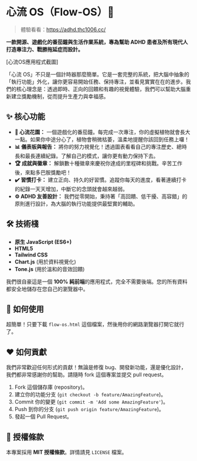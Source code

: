 # 心流 OS（Flow-OS）🌊

> 體驗看看：https://adhd.thc1006.cc/

**一款開源、遊戲化的番茄鐘與生活作業系統，專為幫助 ADHD 患者及所有現代人打造專注力、戰勝拖延症而設計。**

[心流OS應用程式截圖]

「心流 OS」不只是一個計時器那麼簡單。它是一套完整的系統，把大腦中抽象的「執行功能」外化，讓你更容易開始任務、保持專注，並看見實實在在的進步。我們的核心理念是：透過即時、正向的回饋和有趣的視覺體驗，我們可以幫助大腦重新建立獎勵機制，從而提升生產力與幸福感。

## ✨ 核心功能

* **🍅 心流花園：** 一個遊戲化的番茄鐘。每完成一次專注，你的虛擬植物就會長大一點。如果你中途分心了，植物會稍微枯萎，溫柔地提醒你該回到任務上囉！
* **📊 儀表板與報告：** 將你的努力視覺化！透過圖表看看自己的專注歷史、總時長和最長連續紀錄。了解自己的模式，讓你更有動力保持下去。
* **🏆 成就與徽章：** 解鎖數十種徽章來慶祝你達成的里程碑和挑戰。辛苦工作後，來點多巴胺獎勵吧！
* **✔️ 習慣打卡：** 建立正向、持久的好習慣。追蹤你每天的進度，看著連續打卡的紀錄一天天增加，中斷它的念頭就會越來越弱。
* **⚙️ ADHD 友善設計：** 我們從零開始，秉持著「高回饋、低干擾、高容錯」的原則進行設計，為大腦的執行功能提供最堅實的輔助。

## 🛠️ 技術棧

* **原生 JavaScript (ES6+)**
* **HTML5**
* **Tailwind CSS**
* **Chart.js** (用於資料視覺化)
* **Tone.js** (用於溫和的音效回饋)

我們很自豪這是一個 **100% 純前端**的應用程式，完全不需要後端。您的所有資料都安全地儲存在您自己的瀏覽器中。

## 🚀 如何使用

超簡單！只要下載 `flow-os.html` 這個檔案，然後用你的網路瀏覽器打開它就行了。

## ❤️ 如何貢獻

我們非常歡迎任何形式的貢獻！無論是修復 bug、開發新功能，還是優化設計，我們都非常感謝你的幫助。請隨時 fork 這個專案並提交 pull request。

1.  Fork 這個儲存庫 (repository)。
2.  建立你的功能分支 (`git checkout -b feature/AmazingFeature`)。
3.  Commit 你的變更 (`git commit -m 'Add some AmazingFeature'`)。
4.  Push 到你的分支 (`git push origin feature/AmazingFeature`)。
5.  發起一個 Pull Request。

## 📄 授權條款

本專案採用 **MIT 授權條款**。詳情請見 `LICENSE` 檔案。

